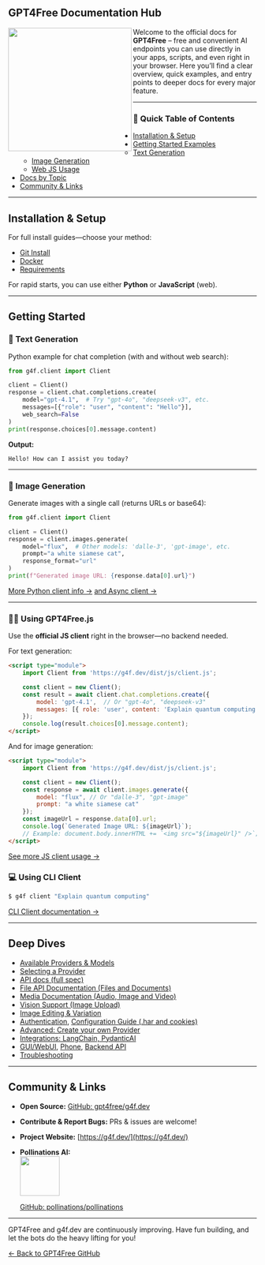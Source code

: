 ## GPT4Free Documentation Hub

<img align="left" src="https://image.pollinations.ai/prompt/Create%2Ba%2BBanner%2Bwith%2Bthe%2Bbird%2Band%2Bthe%2Btext%2B%22GPT4Free%22?width=480&height=832&model=kontext&nologo=true&private=false&enhance=false&safe=false&referrer=https%3A//g4f.dev/&image=https%3A//host.g4f.dev/files/fa019e9d-67ab-471c-b0c1-4fe189f157cd/media/1000040005.jpg&seed=2377457896" height="250"/> Welcome to the official docs for **GPT4Free** – free and convenient AI endpoints you can use directly in your apps, scripts, and even right in your browser. Here you’ll find a clear overview, quick examples, and entry points to deeper docs for every major feature.

---

### 🏁 Quick Table of Contents

- [Installation & Setup](#installation--setup)
- [Getting Started Examples](#getting-started)
  - [Text Generation](#-text-generation)
  - [Image Generation](#-image-generation)
  - [Web JS Usage](#-using-gpt4freejs)
- [Docs by Topic](#deep-dives)
- [Community & Links](#community--links)

---

## Installation & Setup

For full install guides—choose your method:

- [Git Install](git.md)
- [Docker](docker.md)
- [Requirements](requirements.md)

For rapid starts, you can use either **Python** or **JavaScript** (web).

---

## Getting Started

### 📝 Text Generation

Python example for chat completion (with and without web search):

```python
from g4f.client import Client

client = Client()
response = client.chat.completions.create(
    model="gpt-4.1",  # Try "gpt-4o", "deepseek-v3", etc.
    messages=[{"role": "user", "content": "Hello"}],
    web_search=False
)
print(response.choices[0].message.content)
```
**Output:**
```
Hello! How can I assist you today?
```

---

### 🎨  Image Generation

Generate images with a single call (returns URLs or base64):

```python
from g4f.client import Client

client = Client()
response = client.images.generate(
    model="flux",  # Other models: 'dalle-3', 'gpt-image', etc.
    prompt="a white siamese cat",
    response_format="url"
)
print(f"Generated image URL: {response.data[0].url}")
```

[More Python client info →](client.md) [and Async client →](async_client.md)

---

### 🧙‍♂️ Using GPT4Free.js

Use the **official JS client** right in the browser—no backend needed.

For text generation:
```html
<script type="module">
    import Client from 'https://g4f.dev/dist/js/client.js';

    const client = new Client();
    const result = await client.chat.completions.create({
        model: 'gpt-4.1',  // Or "gpt-4o", "deepseek-v3"
        messages: [{ role: 'user', content: 'Explain quantum computing' }]
    });
    console.log(result.choices[0].message.content);
</script>
```

And for image generation:
```html
<script type="module">
    import Client from 'https://g4f.dev/dist/js/client.js';

    const client = new Client();
    const response = await client.images.generate({
        model: "flux", // Or "dalle-3", "gpt-image"
        prompt: "a white siamese cat"
    });
    const imageUrl = response.data[0].url;
    console.log(`Generated Image URL: ${imageUrl}`);
    // Example: document.body.innerHTML += `<img src="${imageUrl}" />`;
</script>
```

[See more JS client usage →](client_js.md)

### 💻 Using CLI Client

```bash
$ g4f client "Explain quantum computing"
```

[CLI Client documentation →](client_cli.md)

---

## Deep Dives

- [Available Providers & Models](providers-and-models.md)
- [Selecting a Provider](selecting_a_provider.md)
- [API docs (full spec)](/api-docs)
- [File API Documentation (Files and Documents)](file.md)
- [Media Documentation (Audio, Image and Video)](media.md)
- [Vision Support (Image Upload)](vision.md)
- [Image Editing & Variation](image_editing.md)
- [Authentication](authentication.md), [Configuration Guide (.har and cookies)](configuration.md)
- [Advanced: Create your own Provider](guides/create_provider.md)
- [Integrations: LangChain, PydanticAI](pydantic_ai.md)
- [GUI/WebUI](gui.md), [Phone](guides/phone.md), [Backend API](backend_api_documentation.md)
- [Troubleshooting](https://github.com/gpt4free/g4f.dev/issues)

---

## Community & Links

- **Open Source:** [GitHub: gpt4free/g4f.dev](https://github.com/gpt4free/g4f.dev)
- **Contribute & Report Bugs:** PRs & issues are welcome!
- **Project Website:** [https://g4f.dev/](https://g4f.dev/)
- **Pollinations AI:**  
  <img src="https://image.pollinations.ai/prompt/Create+a+logo+for+Pollinations+AI+featuring+an+abstract+flower+blooming+digital+petals+glowing+center+futuristic+font+Pollinations+AI?width=512&height=256&nologo=true" height="80">

  [GitHub: pollinations/pollinations](https://github.com/pollinations/pollinations)

---

GPT4Free and g4f.dev are continuously improving. Have fun building, and let the bots do the heavy lifting for you!

[← Back to GPT4Free GitHub](https://github.com/xtekky/gpt4free)
